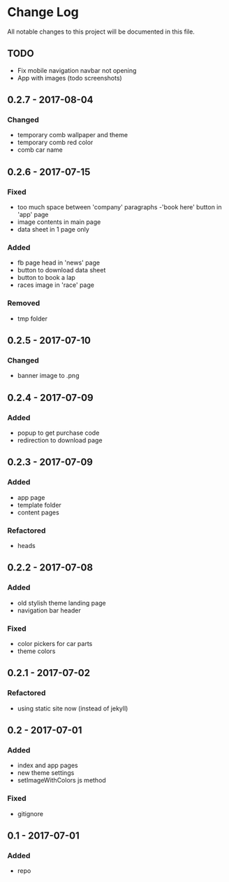 # Change Log
All notable changes to this project will be documented in this file.

## TODO
- Fix mobile navigation navbar not opening
- App with images (todo screenshots)

## 0.2.7 - 2017-08-04
### Changed
- temporary comb wallpaper and theme
- temporary comb red color
- comb car name

## 0.2.6 - 2017-07-15
### Fixed
- too much space between 'company' paragraphs
-'book here' button in 'app' page
- image contents in main page
- data sheet in 1 page only

### Added
- fb page head in 'news' page
- button to download data sheet
- button to book a lap
- races image in 'race' page

### Removed
- tmp folder

## 0.2.5 - 2017-07-10
### Changed
- banner image to .png

## 0.2.4 - 2017-07-09

### Added
- popup to get purchase code
- redirection to download page

## 0.2.3 - 2017-07-09

### Added
- app page
- template folder
- content pages

### Refactored
- heads

## 0.2.2 - 2017-07-08

### Added
- old stylish theme landing page
- navigation bar header

### Fixed
- color pickers for car parts
- theme colors

## 0.2.1 - 2017-07-02

### Refactored
- using static site now (instead of jekyll)

## 0.2 - 2017-07-01

### Added
- index and app pages
- new theme settings
- setImageWithColors js method

### Fixed
- gitignore

## 0.1 - 2017-07-01

### Added
- repo
